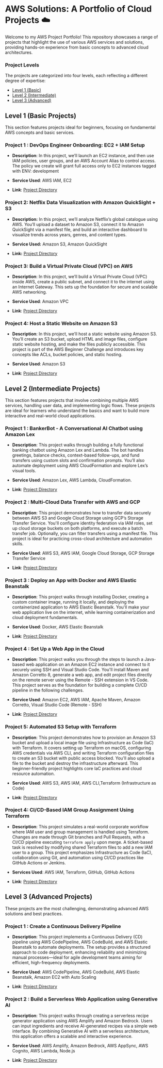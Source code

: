 # AWS Solutions: A Portfolio of Cloud Projects ☁️
Welcome to my AWS Project Portfolio! This repository showcases a range of projects that highlight the use of various AWS services and solutions, providing hands-on experience from basic concepts to advanced cloud architectures.
### Project Levels
The projects are categorized into four levels, each reflecting a different degree of expertise:
* <a href ="https://github.com/brunda0211/AWS-Projects/tree/main/AWS_Projects_Basic">Level 1 (Basic)</a>
* <a href ="https://github.com/brunda0211/AWS-Projects/tree/main/AWS_Projects_Intermediate">Level 2 (Intermediate)</a>
* <a href ="">Level 3 (Advanced)</a>
## Level 1 (Basic Projects)

This section features projects ideal for beginners, focusing on fundamental AWS concepts and basic services.

### **Project 1 : DevOps Engineer Onboarding: EC2 + IAM Setup**

  - **Description**: In this project, we’ll launch an EC2 instance, and then use IAM policies, user groups, and an AWS Account Alias to control access. The policy we create will grant full access only to EC2 instances tagged with ENV: development

  - **Service Used**: AWS IAM, EC2
  
  - **Link**: [Project Directory](https://github.com/brunda0211/AWS-Projects/blob/main/AWS_Projects_Basic/Engineer%20Onboarding%3A%20EC2%20%2B%20IAM%20Setup/IAM_EC2_Policy_Steps.md)

### **Project 2: Netflix Data Visualization with Amazon QuickSight + S3**

- **Description:** In this project, we’ll analyze Netflix’s global catalogue using AWS. You’ll upload a dataset to Amazon S3, connect it to Amazon QuickSight via a manifest file, and build an interactive dashboard to visualize trends across years, genres, and content types.

- **Service Used:** Amazon S3, Amazon QuickSight

- **Link:** [Project Directory](https://github.com/brunda0211/AWS-Projects/blob/main/AWS_Projects_Basic/%20Netflix%20Data%20Visualization%3A%20Amazon%20QuickSight%20%2B%20S3%20Setup/Netflix_data_visualization.md)

###  Project 3: Build a Virtual Private Cloud (VPC) on AWS

- **Description**: In this project, we’ll build a Virtual Private Cloud (VPC) inside AWS, create a public subnet, and connect it to the internet using an Internet Gateway. This sets up the foundation for secure and scalable AWS networking.
  
- **Service Used**: Amazon VPC

- **Link**: [Project Directory](https://github.com/brunda0211/AWS-Projects/blob/main/AWS_Projects_Basic/Build%20a%20VPC/vpc.md)


### **Project 4: Host a Static Website on Amazon S3**

- **Description**: In this project, we’ll host a static website using Amazon S3. You’ll create an S3 bucket, upload HTML and image files, configure static website hosting, and make the files publicly accessible. This project is part of the AWS Beginner Challenge and introduces key concepts like ACLs, bucket policies, and static hosting.

- **Service Used**: Amazon S3

- **Link**: [Project Directory](https://github.com/brunda0211/AWS-Projects-Portfolio/blob/main/AWS_Projects_Basic/Host%20a%20website%20on%20Amazon%20S3/Host%20a%20website%20on%20Amazon%20S3.md)


## Level 2 (Intermediate Projects)

This section features projects that involve combining multiple AWS services, handling user data, and implementing logic flows. These projects are ideal for learners who understand the basics and want to build more interactive and real-world cloud applications.


### **Project 1 : BankerBot - A Conversational AI Chatbot using Amazon Lex**

  - **Description**: This project walks through building a fully functional banking chatbot using Amazon Lex and Lambda. The bot handles greetings, balance checks, context-based follow-ups, and fund transfers using custom slots and confirmation prompts. You’ll also automate deployment using AWS CloudFormation and explore Lex’s visual tools.

  - **Service Used**: Amazon Lex, AWS Lambda, CloudFormation. 

  - **Link**: [Project Directory](https://github.com/brunda0211/AWS-Projects/blob/main/AWS_Projects_Intermediate/Bankerbot%20-%20Chatbot%20with%20Amazon%20Lex/Chatbot_using_lex.md)


### Project 2 : Multi-Cloud Data Transfer with AWS and GCP

- **Description**: This project demonstrates how to transfer data securely between AWS S3 and Google Cloud Storage using GCP’s Storage Transfer Service. You'll configure identity federation via IAM roles, set up cloud storage buckets on both platforms, and execute a batch transfer job. Optionally, you can filter transfers using a manifest file. This project is ideal for practicing cross-cloud architecture and automation skills.

- **Service Used**: AWS S3, AWS IAM, Google Cloud Storage, GCP Storage Transfer Service 

- **Link**: [Project Directory](https://github.com/brunda0211/AWS-Projects/blob/main/AWS_Projects_Intermediate/GCP%20and%20AWS%20Multi-Cloud%20Data%20Transfer/Multi-Cloud-Data-Transfer-Project.md)

### Project 3 : Deploy an App with Docker and AWS Elastic Beanstalk

- **Description**: This project walks through installing Docker, creating a custom container image, running it locally, and deploying the containerized application to AWS Elastic Beanstalk. You'll make your web application live on the internet, while learning containerization and cloud deployment fundamentals.

- **Service Used**: Docker, AWS Elastic Beanstalk

- **Link**: [Project Directory](https://github.com/brunda0211/AWS-Projects/blob/main/AWS_Projects_Intermediate/Deploy%20an%20app%20with%20docker/Dockerapp.md)


### Project 4 : Set Up a Web App in the Cloud

- **Description**: This project walks you through the steps to launch a Java-based web application on an Amazon EC2 instance and connect to it securely using SSH and Visual Studio Code. You'll install Maven and Amazon Corretto 8, generate a web app, and edit project files directly on the remote server using the Remote - SSH extension in VS Code. This project serves as the foundation for building a complete CI/CD pipeline in the following challenges.

- **Service Used**: Amazon EC2, AWS IAM, Apache Maven, Amazon Corretto, Visual Studio Code (Remote - SSH)

- **Link**: [Project Directory](https://github.com/brunda0211/AWS-Projects/blob/main/AWS_Projects_Intermediate/Set%20Up%20a%20Web%20App%20in%20the%20Cloud/Set%20Up%20a%20Web%20App%20in%20the%20Cloud.md) 

### Project 5: Automated S3 Setup with Terraform

- **Description**: This project demonstrates how to provision an Amazon S3 bucket and upload a local image file using Infrastructure as Code (IaC) with Terraform. It covers setting up Terraform on macOS, configuring AWS credentials via AWS CLI, and writing Terraform configuration files to create an S3 bucket with public access blocked. You'll also upload a file to the bucket and destroy the infrastructure afterward. This beginner-friendly project highlights core IaC practices and cloud resource automation.

- **Service Used**: AWS S3, AWS IAM, AWS CLI,Terraform (Infrastructure as Code)

- **Link**: [Project Directory](https://github.com/brunda0211/AWS-Projects/blob/main/AWS_Projects_Intermediate/Create%20S3%20buckets%20using%20Terraform/Create%20S3%20bucket%20using%20terraform.md#-create-an-s3-bucket-and-upload-files-using-terraform)



### Project 4: CI/CD-Based IAM Group Assignment Using Terraform

- **Description**: This project simulates a real-world corporate workflow where IAM user and group management is handled using Terraform. Changes are made through Git branches and Pull Requests, with a CI/CD pipeline executing `terraform apply` upon merge. A ticket-based task is resolved by modifying shared Terraform files to add a new IAM user to a group. This project emphasizes Infrastructure as Code (IaC), collaboration using Git, and automation using CI/CD practices like GitHub Actions or Jenkins.

- **Services Used**: AWS IAM, Terraform, GitHub, GitHub Actions

- **Link**: [Project Directory](https://github.com/brunda0211/AWS-Projects-Portfolio/blob/main/AWS_Projects_Intermediate/Terraform%20IAM/Terraform%20IAM%20.md)



## Level 3 (Advanced Projects)

These projects are the most challenging, demonstrating advanced AWS solutions and best practices. 


### Project 1 : Create a Continuous Delivery Pipeline 

  - **Description**: This project implements a Continuous Delivery (CD) pipeline using AWS CodePipeline, AWS CodeBuild, and AWS Elastic Beanstalk to automate deployments. The setup provides a structured approach to code deployment, enhancing reliability and minimizing manual processes—ideal for agile development teams aiming for efficient, high-frequency deployments.


  - **Service Used**: AWS CodePipeline, AWS CodeBuild, AWS Elastic Beanstalk, Amazon EC2 with Auto Scaling

  - **Link**: [Project Directory](https://github.com/brunda0211/AWS-Projects/blob/main/AWS_Projects_Advanced/Create%20a%20Continuous%20Delivery%20Pipeline/Create%20a%20Continuous%20Delivery%20Pipeline.md) 


  ### Project 2 : Build a Serverless Web Application using Generative AI

  - **Description**: This project walks through creating a serverless recipe generator application using AWS Amplify and Amazon Bedrock. Users can input ingredients and receive AI-generated recipes via a simple web interface. By combining Generative AI with a serverless architecture, this application offers a scalable and interactive experience.


  - **Service Used**: AWS Amplify, Amazon Bedrock, AWS AppSync, AWS Cognito, AWS Lambda, Node.js

  - **Link**: [Project Directory](https://github.com/brunda0211/AWS-Projects-Portfolio/blob/main/AWS_Projects_Advanced/Build%20a%20Serverless%20Web%20Application%20using%20Generative%20AI/Build%20a%20serverless%20web%20app.md) 